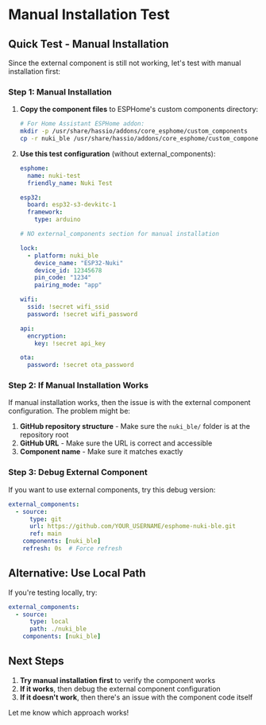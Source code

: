 # Manual Installation Test

## Quick Test - Manual Installation

Since the external component is still not working, let's test with manual installation first:

### Step 1: Manual Installation

1. **Copy the component files** to ESPHome's custom components directory:
   ```bash
   # For Home Assistant ESPHome addon:
   mkdir -p /usr/share/hassio/addons/core_esphome/custom_components
   cp -r nuki_ble /usr/share/hassio/addons/core_esphome/custom_components/
   ```

2. **Use this test configuration** (without external_components):
   ```yaml
   esphome:
     name: nuki-test
     friendly_name: Nuki Test

   esp32:
     board: esp32-s3-devkitc-1
     framework:
       type: arduino

   # NO external_components section for manual installation

   lock:
     - platform: nuki_ble
       device_name: "ESP32-Nuki"
       device_id: 12345678
       pin_code: "1234"
       pairing_mode: "app"

   wifi:
     ssid: !secret wifi_ssid
     password: !secret wifi_password

   api:
     encryption:
       key: !secret api_key

   ota:
     password: !secret ota_password
   ```

### Step 2: If Manual Installation Works

If manual installation works, then the issue is with the external component configuration. The problem might be:

1. **GitHub repository structure** - Make sure the `nuki_ble/` folder is at the repository root
2. **GitHub URL** - Make sure the URL is correct and accessible
3. **Component name** - Make sure it matches exactly

### Step 3: Debug External Component

If you want to use external components, try this debug version:

```yaml
external_components:
  - source:
      type: git
      url: https://github.com/YOUR_USERNAME/esphome-nuki-ble.git
      ref: main
    components: [nuki_ble]
    refresh: 0s  # Force refresh
```

## Alternative: Use Local Path

If you're testing locally, try:

```yaml
external_components:
  - source:
      type: local
      path: ./nuki_ble
    components: [nuki_ble]
```

## Next Steps

1. **Try manual installation first** to verify the component works
2. **If it works**, then debug the external component configuration
3. **If it doesn't work**, then there's an issue with the component code itself

Let me know which approach works!
